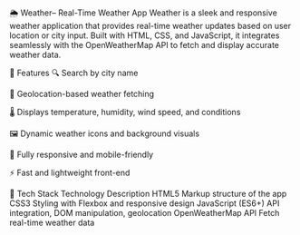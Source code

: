 
🌦️ Weather– Real-Time Weather App
Weather is a sleek and responsive weather application that provides real-time weather updates based on user location or city input. Built with HTML, CSS, and JavaScript, it integrates seamlessly with the OpenWeatherMap API to fetch and display accurate weather data.

📌 Features
🔍 Search by city name

📍 Geolocation-based weather fetching

🌡️ Displays temperature, humidity, wind speed, and conditions

🖼️ Dynamic weather icons and background visuals

📱 Fully responsive and mobile-friendly

⚡ Fast and lightweight front-end

🚀 Tech Stack
Technology	Description
HTML5	Markup structure of the app
CSS3	Styling with Flexbox and responsive design
JavaScript (ES6+)	API integration, DOM manipulation, geolocation
OpenWeatherMap API	Fetch real-time weather data
